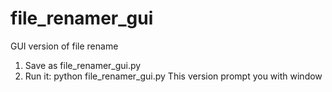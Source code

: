 # file_renamer_gui
GUI version of file rename
1. Save as file_renamer_gui.py
2. Run it: python file_renamer_gui.py
This version prompt you with window 
